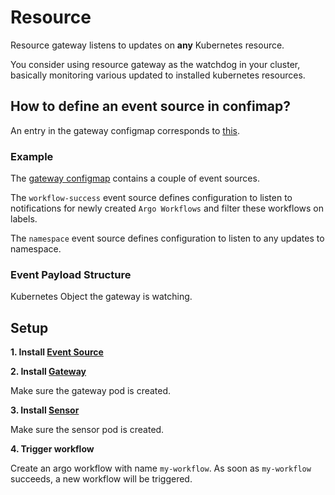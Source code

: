 # Resource

Resource gateway listens to updates on **any** Kubernetes resource.

You consider using resource gateway as the watchdog in your cluster, basically monitoring various updated to 
installed kubernetes resources. 

## How to define an event source in confimap?
An entry in the gateway configmap corresponds to [this](https://github.com/argoproj/argo-events/blob/ebdbdd4a2a8ce47a0fc6e9a6a63531be2c26148a/gateways/core/resource/config.go#L36-L46).

### Example
The [gateway configmap](https://github.com/argoproj/argo-events/tree/master/examples/gateways/resource-gateway-configmap.yaml) contains a couple of event sources. 

The `workflow-success` event source defines configuration to listen to notifications for newly created `Argo Workflows` and filter these
workflows on labels. 

The `namespace` event source defines configuration to listen to any updates to namespace.

### Event Payload Structure
Kubernetes Object the gateway is watching.

## Setup
**1. Install [Event Source](https://github.com/argoproj/argo-events/tree/master/examples/event-sources/resource.yaml)**

**2. Install [Gateway](https://github.com/argoproj/argo-events/tree/master/examples/gateways/resource.yaml)**

Make sure the gateway pod is created.

**3. Install [Sensor](https://github.com/argoproj/argo-events/tree/master/examples/sensors/resource.yaml)**

Make sure the sensor pod is created.

**4. Trigger workflow**

Create an argo workflow with name `my-workflow`. As soon as `my-workflow` succeeds, a new workflow will be triggered.

